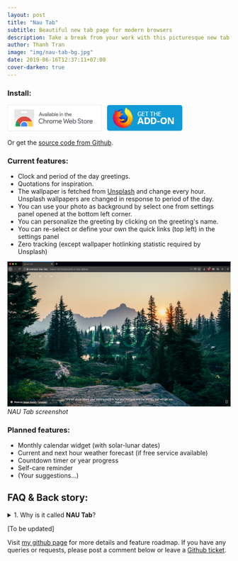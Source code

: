 ```yaml
---
layout: post
title: "Nau Tab"
subtitle: Beautiful new tab page for modern browsers
description: Take a break from your work with this picturesque new tab extension for modern browsers.
author: Thanh Tran
image: "img/nau-tab-bg.jpg"
date: 2019-06-16T12:37:11+07:00
cover-darken: true
---
```


### Install:

<a href="https://chrome.google.com/webstore/detail/nau-tab/pimockeojlggmlnknhicajgckmlggifa?hl=en" title="Install this extension from Chrome webstore"><img src="/img/nau-tab/chrome-webstore-badge.png" alt="Install from Chrome Webstore" style="display: inline-block; height: 60px; cursor: pointer"></a> &nbsp; <a href="https://addons.mozilla.org/en-US/firefox/addon/nau-tab/" title="Install this extension from Mozilla Firefox Add-ons"><img src="/img/nau-tab/firefox-addon-badge.png" alt="Install from Mozilla Firefox Add-ons"  style="display: inline-block; height: 60px; cursor: pointer"></a>

Or get the [source code from Github](https://github.com/trongthanh/nau-chrome-tab/releases).

### Current features:

- Clock and period of the day greetings.
- Quotations for inspiration.
- The wallpaper is fetched from [Unsplash](https://unsplash.com) and change every hour. Unsplash wallpapers are changed in response to period of the day.
- You can use your photo as background by select one from settings panel opened at the bottom left corner.
- You can personalize the greeting by clicking on the greeting's name.
- You can re-select or define your own the quick links (top left) in the settings panel
- Zero tracking (except wallpaper hotlinking statistic required by Unsplash)

![Nau Tab screenshot](/img/nau-tab-bg.jpg)_NAU Tab screenshot_

### Planned features:

- Monthly calendar widget (with solar-lunar dates)
- Current and next hour weather forecast (if free service available)
- Countdown timer or year progress
- Self-care reminder
- (Your suggestions...)

## FAQ & Back story:

<details>
  <summary>1. Why is it called <strong>NAU Tab</strong>?</summary>
  <p>This browser extension was originally made as new tab for <strong>NAU</strong> Studio's team with quick links to our internal resources and websites. As I'm making this extension standalone, I'd like to keep the original name, but now as acronym for: <strong><u>N</u>ot <u>A</u>nother <u>U</u>seless Tab</strong></p>
</details>

[To be updated]

Visit [my github page](http://github.com/trongthanh/nau-chrome-tab) for more details and feature roadmap. If you have any queries or requests, please post a comment below or leave a [Github ticket](http://github.com/trongthanh/nau-chrome-tab/issues).
